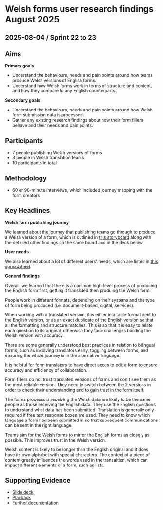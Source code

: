 # Welsh forms user research findings August 2025

## 2025-08-04 / Sprint 22 to 23

## Aims
**Primary goals**
- Understand the behaviours, needs and pain points around how teams produce Welsh versions of English forms.
- Understand how Welsh forms work in terms of structure and content, and how they compare to any English counterparts.

**Secondary goals**
- Understand the behaviours, needs and pain points around how Welsh form submission data is processed.
- Gather any existing research findings about how their form fillers behave and their needs and pain points.

## Participants
- 7 people publishing Welsh versions of forms
- 3 people in Welsh translation teams
- 10 participants in total

## Methodology
- 60 or 90-minute interviews, which included journey mapping with the form creators

## Key Headlines 
**Welsh form publishing journey**

We learned about the journey that publishing teams go through to produce a Welsh version of a form, which is outlined in [this storyboard](https://app.mural.co/t/gaap0347/m/gaap0347/1757672226529/0429baadcf8abbbe2341099bae3722542c730346?wid=0-1756742539143) along with the detailed other findings on the same board and in the deck below.

**User needs**

We also learned about a lot of different users' needs, which are listed in [this spreadsheet](https://docs.google.com/spreadsheets/d/1YVf3aRblacPmh0x43eupmTnpGAdjyW3gbn30fwR362Q/edit?pli=1&gid=0#gid=0).

**General findings**

Overall, we learned that there is a common high-level process of producing the English form first, getting it translated then produing the Welsh form.

People work in different formats, depending on their systems and the type of form being produced (i.e. document-based, digital, services).

When working with a translated version, it is either in a table format next to the English version, or as an exact duplicate of the English version so that all the formatting and structure matches. This is so that it is easy to relate each question to its original, otherwise they face challenges building the Welsh version with accuracy.

There are some generally understood best practices in relation to bilingual forms, such as involving translators early, toggling between forms, and ensuring the whole journey is in the alternative language.

It is helpful for form translators to have direct acces to edit a form to ensure accuracy and efficiency of collaboration. 

Form fillers do not trust translated versions of forms and don't see them as the most reliable version. They need to switch between the 2 versions in order to check their understanding and to gain trust in the form itself.

The forms processors receiving the Welsh data are likely to be the same people as those receiving the English data. They use the English questions to understand what data has been submitted. Translation is generally only required if free text response boxes are used. They need to know which language a form has been submitted in so that subsequent communications can be sent in the right language.

Teams aim for the Welsh forms to mirror the English forms as closely as possible. This improves trust in the Welsh version.

Welsh content is likely to be longer than the English original and it does have its own alphabet with special characters. The context of a piece of content greatly influences the words used in the transaltion, which can impact different elements of a form, such as lists.

## Supporting Evidence
- [Slide deck](https://docs.google.com/presentation/d/1fHNsM-kiZ7xOZRfK-9GfJ4yQ-JefqSIIrdFht5pi114/edit?slide=id.g3619d51f40a_0_67&pli=1#slide=id.g3619d51f40a_0_67)
- [Playback](https://drive.google.com/file/d/1xvBTBjcvjAAHtawVOeVl1Qna9UX3L_VH/view?usp=drive_link)
- [Further documentation](https://drive.google.com/drive/folders/137r-LQElpXffsnOeBushhFyCGG2-SOy0)
